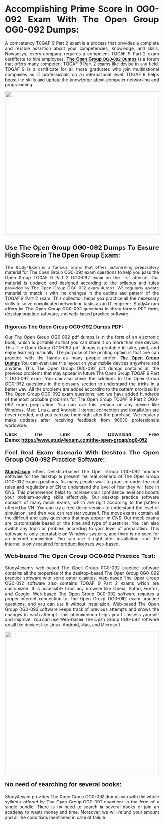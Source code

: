 <h1 style="text-align: justify;"><strong>Accomplishing Prime Score In OG0-092 Exam With The Open Group OG0-092 Dumps:</strong></h1>

<p style="text-align: justify;">A competency TOGAF 9 Part 2 exam is a process that provides a complete and reliable assertion about your competencies, knowledge, and skills. Nowadays, every company requires a competent TOGAF 9 Part 2 exam certificate to hire employees. <a href="https://www.study4exam.com/the-open-group/og0-092-valid-dumps"><strong>The Open Group <span style="font-family:Verdana,Geneva,sans-serif;">OG0-092 Dumps</span></strong></a> is a forum that offers many competent TOGAF 9 Part 2 exams like devise in any field. TOGAF 9 is a certificate for all those graduates who join multinational companies as IT professionals on an international level. TOGAF 9 helps boost the skills and update the knowledge about computer networking and programming.</p>

<p style="text-align: justify;"><a href="https://www.study4exam.com/the-open-group/og0-092"><img alt="" src="https://lh3.googleusercontent.com/pw/AL9nZEVlv7Ske_7_4HBAyUdTuN-7WvZcN6USfD6boPasgRTsSOgYJDiupUICTUV6X1uu6AGge2hWciDKxhKOVo3NFQUTTQUskCQl05KIpPWzKoMrqE_mCRGOXTps-Wcp07HSL0DIbWWBcBIFUI3Ea8n_KHg=w1659-h933-no" style="width: 100%; height: 470px;" /></a></p>

<h2 style="text-align: justify;"><strong>Use The Open Group OG0-092 Dumps To Ensure High Score in The Open Group Exam:</strong></h2>

<p style="text-align: justify;">The <span style="font-family:Lucida Sans Unicode,Lucida Grande,sans-serif;">Study4Exam</span> is a famous brand that offers astonishing preparatory material for The Open Group OG0-092 exam questions to help you pass the Open Group TOGAF 9 Part 2 OG0-092 exam on the first attempt. Our material is updated and designed according to the syllabus and rules provided by The Open Group OG0-092 exam dumps. We regularly update material to match it with the changes in the outline and pattern of the TOGAF 9 Part 2 exam. This collection helps you practice all the necessary skills to solve complicated networking tasks as an IT engineer. Study4exam offers its The Open Group OG0-092 questions in three forms: PDF form, desktop practice software, and web-based practice software. </p>

<h3 style="text-align: justify;"><strong>Rigorous The Open Group OG0-092 Dumps PDF:</strong></h3>

<p style="text-align: justify;">Our The Open Group OG0-092 pdf dumps is in the form of an electronic book, which is portable so that you can share it on more than one device. This The Open Group OG0-092 pdf dumps is printable to take, print, and enjoy learning manually. The purpose of the printing option is that one can practice with the hands as many people prefer. <a href="https://www.study4exam.com/the-open-group-exams"><span style="font-family:Lucida Sans Unicode,Lucida Grande,sans-serif;"><strong>The Open Group Dumps</strong></span></a> You can even use this layout on your mobile devices anywhere and anytime. This The Open Group OG0-092 pdf dumps contains all the previous problems that may appear in future The Open Group TOGAF 9 Part 2 OG0-092 exam. You can also check the solutions to The Open Group OG0-092 questions in the glossary section to understand the tricks in a better way. All the problems are added according to the pattern provided by The Open Group OG0-092 exam questions, and we have added hundreds of the most probable problems for The Open Group TOGAF 9 Part 2 OG0-092 exam preparation. You can use this version on any device like Windows, Mac, Linux, and Android. Internet connection and installation are never needed, and you can use them right after the purchase. We regularly make updates after receiving feedback from 90000 professionals worldwide.</p>

<p style="text-align: justify;"><span style="font-family:Lucida Sans Unicode,Lucida Grande,sans-serif;"><strong><span style="font-size:16px;">Click The Link & Download Free Demo:</span></strong></span> <strong><span style="font-family:Lucida Sans Unicode,Lucida Grande,sans-serif;"><span style="font-size:16px;"><a href="https://www.study4exam.com/the-open-group/og0-092">https://www.study4exam.com/the-open-group/og0-092</a></span></span></strong></p>

<h4 style="text-align: justify;"><strong><span style="font-family:Lucida Sans Unicode,Lucida Grande,sans-serif;"><span style="font-size:20px;">Feel Real Exam Scenario With Desktop The Open Group OG0-092 Practice Software:</span></span></strong></h4>

<p style="text-align: justify;"><a href="https://www.study4exam.com/"><span style="font-family:Verdana,Geneva,sans-serif;"><strong>Study4exam</strong></span></a> offers Desktop-based The Open Group OG0-092 practice software for the desktop to present the real scenario of The Open Group OG0-092 exam questions. As many people want to practice under the real rules and regulations of EN to understand the level of fear they will face in CNS. This phenomenon helps to increase your confidence level and boosts your problem-solving skills effectively. Our desktop practice software consists of many mock exams, which are right according to the pattern offered by VN. You can try a free demo version to understand the level of simulation, and then you can register yourself. The move exams contain all the difficult and easy questions that may appear in CNS. Our mock exams are customizable based on the time and type of questions. You can also switch any topic or problem according to your level of preparation. This software is only operatable on Windows systems, and there is no need for an internet connection. You can use it right after installation, and the internet is only required for product licenses web-based. </p>

<h4 style="text-align: justify;"><span style="font-family:Lucida Sans Unicode,Lucida Grande,sans-serif;"><strong><span style="font-size:20px;">Web-based The Open Group OG0-092 Practice Test:</span></strong></span></h4>

<p style="text-align: justify;">Study4exam’s web-based The Open Group OG0-092 practice software contains all the properties of the desktop-based The Open Group OG0-092 practice software with some other qualities. Web-based The Open Group OG0-092 software also contains TOGAF 9 Part 2 exams which are customized. It is accessible from any browser like Opera, Safari, Firefox, and Google. Web-based The Open Group OG0-092 software requires a proper internet connection to The Open Group OG0-092 exam practice questions, and you can use it without installation. Web-based The Open Group OG0-092 software keeps track of previous attempts and shows the changes in each attempt. This phenomenon helps you to assess yourself and improve. You can use Web-based The Open Group OG0-092 software on all the devices like Linux, Android, Mac, and Microsoft.</p>

<p style="text-align: center;"><a href="https://www.study4exam.com/the-open-group/og0-092"><img alt="" src="https://lh3.googleusercontent.com/pw/AL9nZEUUSkRyvc4gudeH81RsLWSZLUIhDbbix90UQ4Nknl42MiPXhE2WvgE6ynXQK8mQ23j1q8BlcR3zkz-sugUKDhmp-cvdF7FN6gsDIAW958mBJ52F35JmoMau5RsT1NIRYA6usGyWQMtl6sjcUF3Hd-w=w1659-h933-no" style="width: 100%; height: 470px;" /></a></p>

<h4 style="text-align: justify;"><span style="font-family:Lucida Sans Unicode,Lucida Grande,sans-serif;"><strong><span style="font-size:20px;">No need of searching for several books:</span></strong></span></h4>

<p style="text-align: justify;">Study4exam provides The Open Group OG0-092 dumps you with the whole syllabus offered by The Open Group OG0-092 questions in the form of a single bundle. There is no need to search in several books or join an academy to waste money and time. Moreover, we will refund your amount and all the conditions mentioned in case of failure.</p>
